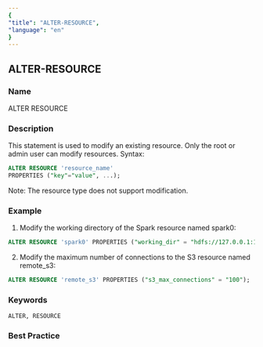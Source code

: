 ```yaml
---
{
"title": "ALTER-RESOURCE",
"language": "en"
}
---
```


<!--
Licensed to the Apache Software Foundation (ASF) under one
or more contributor license agreements. See the NOTICE file
distributed with this work for additional information
regarding copyright ownership. The ASF licenses this file
to you under the Apache License, Version 2.0 (the
"License"); you may not use this file except in compliance
with the License. You may obtain a copy of the License at

  http://www.apache.org/licenses/LICENSE-2.0

Unless required by applicable law or agreed to in writing,
software distributed under the License is distributed on an
"AS IS" BASIS, WITHOUT WARRANTIES OR CONDITIONS OF ANY
KIND, either express or implied. See the License for the
specific language governing permissions and limitations
under the License.
-->

## ALTER-RESOURCE

### Name

ALTER RESOURCE

### Description

This statement is used to modify an existing resource. Only the root or admin user can modify resources.
Syntax:
```sql
ALTER RESOURCE 'resource_name'
PROPERTIES ("key"="value", ...);
```

Note: The resource type does not support modification.

### Example

1. Modify the working directory of the Spark resource named spark0:

```sql
ALTER RESOURCE 'spark0' PROPERTIES ("working_dir" = "hdfs://127.0.0.1:10000/tmp/doris_new");
```
2. Modify the maximum number of connections to the S3 resource named remote_s3:

```sql
ALTER RESOURCE 'remote_s3' PROPERTIES ("s3_max_connections" = "100");
```

### Keywords

```text
ALTER, RESOURCE
```

### Best Practice
